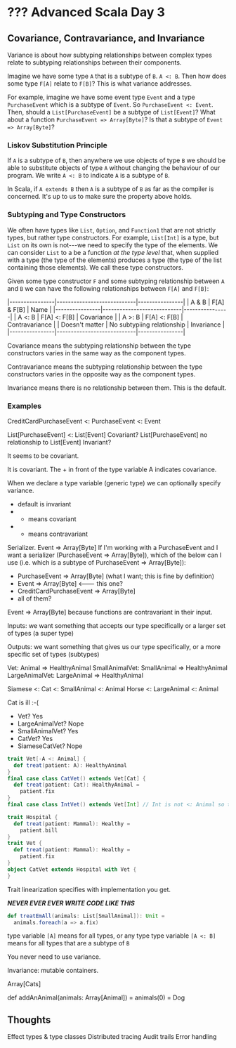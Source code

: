 # ??? Advanced Scala Day 3

## Covariance, Contravariance, and Invariance

Variance is about how subtyping relationships between complex types relate to subtyping relationships between their components.

Imagine we have some type `A` that is a subtype of `B`. `A <: B`. Then how does some type `F[A]` relate to `F[B]`? This is what variance addresses.

For example, imagine we have some event type `Event` and a type `PurchaseEvent` which is a subtype of `Event`. So `PurchaseEvent <: Event`. Then, should a `List[PurchaseEvent]` be a subtype of `List[Event]`? What about a function `PurchaseEvent => Array[Byte]`? Is that a subtype of `Event => Array[Byte]`?


### Liskov Substitution Principle

If `A` is a subtype of `B`, then anywhere we use objects of type `B` we should be able to substitute objects of type `A` without changing the behaviour of our program. We write `A <: B` to indicate `A` is a subtype of `B`.

In Scala, if `A extends B` then `A` is a subtype of `B` as far as the compiler is concerned. It's up to us to make sure the property above holds.


### Subtyping and Type Constructors

We often have types like `List`, `Option`, and `Function1` that are not strictly types, but rather type constructors. For example, `List[Int]` is a type, but `List` on its own is not---we need to specify the type of the elements. We can consider `List` to a be a function *at the type level* that, when supplied with a type (the type of the elements) produces a type (the type of the list containing those elements). We call these type constructors.

Given some type constructor `F` and some subtyping relationship between `A` and `B` we can have the following relationships between `F[A]` and `F[B]`:

|----------------|----------------------------|----------------|
| A & B          | F[A] & F[B]                | Name           |
|----------------|----------------------------|----------------|
| A <: B         | F[A] <: F[B]               | Covariance     |
| A >: B         | F[A] <: F[B]               | Contravariance |
| Doesn't matter | No subtypiing relationship | Invariance     |
|----------------|----------------------------|----------------|

Covariance means the subtyping relationship between the type constructors varies in the same way as the component types.

Contravariance means the subtyping relationship between the type constructors varies in the opposite way as the component types.

Invariance means there is no relationship between them. This is the default.


### Examples

CreditCardPurchaseEvent <: PurchaseEvent <: Event

List[PurchaseEvent]  <:  List[Event] Covariant?
List[PurchaseEvent]  no relationship to  List[Event] Invariant?

It seems to be covariant.

It is covariant. The + in front of the type variable A indicates covariance.

When we declare a type variable (generic type) we can optionally specify variance.
- default is invariant
- + means covariant
- - means contravariant


Serializer. Event => Array[Byte]
If I'm working with a PurchaseEvent and I want a serializer (PurchaseEvent => Array[Byte]), which of the below can I use (i.e. which is a subtype of PurchaseEvent => Array[Byte]):

- PurchaseEvent => Array[Byte] (what I want; this is fine by definition)
- Event => Array[Byte] <--- this one?
- CreditCardPurchaseEvent => Array[Byte]
- all of them?

Event => Array[Byte] because functions are contravariant in their input.

Inputs: we want something that accepts our type specifically or a larger set of types (a super type)

Outputs: we want something that gives us our type specifically, or a more specific set of types (subtypes)


Vet: Animal => HealthyAnimal
SmallAnimalVet: SmallAnimal => HealthyAnimal
LargeAnimalVet: LargeAnimal => HealthyAnimal

Siamese <: Cat <: SmallAnimal <: Animal
Horse <: LargeAnimal <: Animal

Cat is ill :-(
- Vet? Yes
- LargeAnimalVet? Nope
- SmallAnimalVet? Yes
- CatVet? Yes
- SiameseCatVet? Nope

```scala
trait Vet[-A <: Animal] {
  def treat(patient: A): HealthyAnimal
}
final case class CatVet() extends Vet[Cat] {
  def treat(patient: Cat): HealthyAnimal =
    patient.fix
}
final case class IntVet() extends Vet[Int] // Int is not <: Animal so this won't compile
```

```scala
trait Hospital {
  def treat(patient: Mammal): Healthy =
    patient.bill
}
trait Vet {
  def treat(patient: Mammal): Healthy = 
    patient.fix
}
object CatVet extends Hospital with Vet {
}
```
Trait linearization specifies with implementation you get.

***NEVER EVER EVER WRITE CODE LIKE THIS***

```scala
def treatEmAll(animals: List[SmallAnimal]): Unit =
  animals.foreach(a => a.fix)
```

type variable `[A]` means for all types, or any type
type variable `[A <: B]` means for all types that are a subtype of `B`

You never need to use variance. 


Invariance: mutable containers.

Array[Cats]

def addAnAnimal(animals: Array[Animal]) =
  animals(0) = Dog


## Thoughts

Effect types & type classes
Distributed tracing
Audit trails
Error handling

